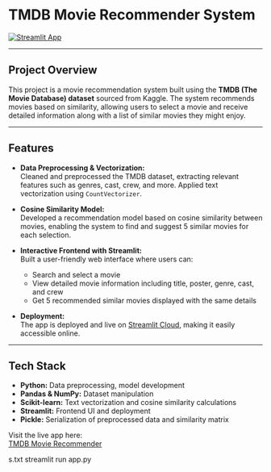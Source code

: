 # TMDB Movie Recommender System

[![Streamlit App](https://img.shields.io/badge/Streamlit-Deployed-green)](https://movies-recommender-model-dnvj5jc8pkpj3ue2rjw4cs.streamlit.app/)

---

## Project Overview

This project is a movie recommendation system built using the **TMDB (The Movie Database) dataset** sourced from Kaggle. The system recommends movies based on similarity, allowing users to select a movie and receive detailed information along with a list of similar movies they might enjoy.

---

## Features

- **Data Preprocessing & Vectorization:**  
  Cleaned and preprocessed the TMDB dataset, extracting relevant features such as genres, cast, crew, and more. Applied text vectorization using `CountVectorizer`.

- **Cosine Similarity Model:**  
  Developed a recommendation model based on cosine similarity between movies, enabling the system to find and suggest 5 similar movies for each selection.

- **Interactive Frontend with Streamlit:**  
  Built a user-friendly web interface where users can:  
  - Search and select a movie  
  - View detailed movie information including title, poster, genre, cast, and crew  
  - Get 5 recommended similar movies displayed with the same details

- **Deployment:**  
  The app is deployed and live on [Streamlit Cloud](https://movies-recommender-model-dnvj5jc8pkpj3ue2rjw4cs.streamlit.app/), making it easily accessible online.

---

## Tech Stack

- **Python:** Data preprocessing, model development  
- **Pandas & NumPy:** Dataset manipulation  
- **Scikit-learn:** Text vectorization and cosine similarity calculations  
- **Streamlit:** Frontend UI and deployment  
- **Pickle:** Serialization of preprocessed data and similarity matrix


 Visit the live app here:  
   [TMDB Movie Recommender](https://movies-recommender-model-dnvj5jc8pkpj3ue2rjw4cs.streamlit.app/)

s.txt
streamlit run app.py
